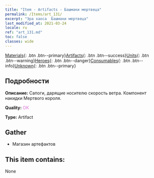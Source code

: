 ```yaml
---
title: "Item - Artifacts - Башмаки мертвеца"
permalink: /Items/art_131/
excerpt: "Эра хаоса  Башмаки мертвеца"
last_modified_at: 2021-03-24
locale: ru
ref: "art_131.md"
toc: false
classes: wide
---
```

 [Materials](/ru/Items/){: .btn .btn--primary}[Artifacts](/ru/Items/Artifacts/){: .btn .btn--success}[Units](/ru/Items/Units/){: .btn .btn--warning}[Heroes](/ru/Items/Heroes/){: .btn .btn--danger}[Consumables](/ru/Items/Consumables/){: .btn .btn--info}[Unknown](/ru/Items/Unknown/){: .btn .btn--primary}

## Подробности
 **Описание:** Сапоги, дарящие носителю скорость ветра. Компонент накидки Мертвого короля.

 **Quality:** <span style="color: #DA70D6">OK</span>

 **Type:** Artifact

## Gather

*    Магазин артефактов 

## This item contains:

  None

